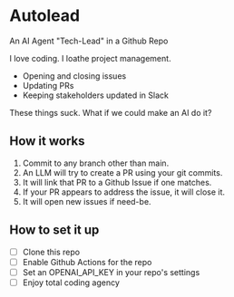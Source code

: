 # Autolead

An AI Agent "Tech-Lead" in a Github Repo

I love coding. I loathe project management.

- Opening and closing issues
- Updating PRs
- Keeping stakeholders updated in Slack

These things suck. What if we could make an AI do it?

## How it works

1. Commit to any branch other than main.
2. An LLM will try to create a PR using your git commits.
3. It will link that PR to a Github Issue if one matches.
4. If your PR appears to address the issue, it will close it.
5. It will open new issues if need-be.

## How to set it up

- [ ] Clone this repo
- [ ] Enable Github Actions for the repo
- [ ] Set an OPENAI_API_KEY in your repo's settings
- [ ] Enjoy total coding agency

